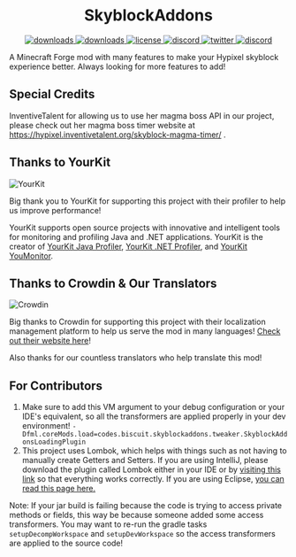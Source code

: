 <h1 align="center">SkyblockAddons</h1>

<p align="center">
  <a href="https://github.com/BiscuitDevelopment/SkyblockAddons/releases">
    <img alt="downloads" src="https://img.shields.io/github/v/release/BiscuitDevelopment/SkyblockAddons?color=56bcd3" target="_blank" />
  </a>
  <a href="https://github.com/BiscuitDevelopment/SkyblockAddons/releases">
    <img alt="downloads" src="https://img.shields.io/github/downloads/BiscuitDevelopment/SkyblockAddons/total?color=56bcd3" target="_blank" />
  </a>
  <a href="https://github.com/BiscuitDevelopment/SkyblockAddons/blob/master/LICENSE">
    <img alt="license" src="https://img.shields.io/github/license/BiscuitDevelopment/SkyblockAddons?color=56bcd3" target="_blank" />
  </a>
  <a href="https://discord.gg/PqTAEek">
    <img alt="discord" src="https://img.shields.io/discord/450878205294018560?color=56bcd3&label=discord" target="_blank" />
  </a>
  <a href="https://twitter.com/bisccut">
    <img alt="twitter" src="https://img.shields.io/twitter/follow/bisccut?style=social" target="_blank" />
  </a>
  <a href="https://translate.biscuit.codes">
    <img alt="discord" src="https://badges.crowdin.net/skyblockaddons/localized.svg" target="_blank" />
  </a>
</p>

A Minecraft Forge mod with many features to make your Hypixel skyblock experience better. Always looking for more features to add!

Special Credits
-----
InventiveTalent for  allowing us to use her magma boss API in our project, please check out her magma boss timer website at https://hypixel.inventivetalent.org/skyblock-magma-timer/ .

Thanks to YourKit
------
![YourKit](https://www.yourkit.com/images/yklogo.png)

Big thank you to YourKit for supporting this project with their profiler to help us improve performance!


YourKit supports open source projects with innovative and intelligent tools 
for monitoring and profiling Java and .NET applications.
YourKit is the creator of [YourKit Java Profiler](https://www.yourkit.com/java/profiler/),
[YourKit .NET Profiler](https://www.yourkit.com/.net/profiler/),
and [YourKit YouMonitor](https://www.yourkit.com/youmonitor/).

Thanks to Crowdin & Our Translators
------
![Crowdin](https://crowdin.com/images/crowdin-logo.svg)

Big thanks to Crowdin for supporting this project with their 
localization management platform to help us serve the mod in many languages!
[Check out their website here](https://crowdin.com/)!

Also thanks for our countless translators who help translate this mod!

For Contributors
------

1. Make sure to add this VM argument to your debug configuration or your IDE's equivalent, so all the transformers
are applied properly in your dev environment!
```-Dfml.coreMods.load=codes.biscuit.skyblockaddons.tweaker.SkyblockAddonsLoadingPlugin```
2. This project uses Lombok, which helps with things such as not having to manually create Getters and 
Setters. If you are using IntelliJ, please download the plugin called Lombok either in your IDE or by 
[visiting this link](https://plugins.jetbrains.com/plugin/6317-lombok) so that everything works correctly. 
If you are using Eclipse, [you can read this page here.](https://projectlombok.org/setup/eclipse)

Note: If your jar build is failing because the code is trying to access private methods or fields,
this way be because someone added some access transformers. 
You may want to re-run the gradle tasks `setupDecompWorkspace` and `setupDevWorkspace` so 
the access transformers are applied to the source code!